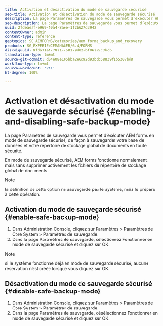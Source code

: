 ```yaml
---
title: Activation et désactivation du mode de sauvegarde sécurisé
seo-title: Activation et désactivation du mode de sauvegarde sécurisé
description: La page Paramètres de sauvegarde vous permet d’exécuter AEM forms en mode de sauvegarde sécurisé, de façon à sauvegarder votre base de données et votre répertoire de stockage global de documents en toute sécurité. Découvrez comment activer et désactiver le mode de sauvegarde sécurisé.
seo-description: La page Paramètres de sauvegarde vous permet d’exécuter AEM forms en mode de sauvegarde sécurisé, de façon à sauvegarder votre base de données et votre répertoire de stockage global de documents en toute sécurité. Découvrez comment activer et désactiver le mode de sauvegarde sécurisé.
uuid: 2fdeaeaf-e969-40a4-8aee-1f2b627d3942
contentOwner: admin
content-type: reference
geptopics: SG_AEMFORMS/categories/aem_forms_backup_and_recovery
products: SG_EXPERIENCEMANAGER/6.4/FORMS
discoiquuid: 9fda71e4-78a1-4581-9d02-bf06a75c3bcb
translation-type: tm+mt
source-git-commit: d04e08e105bba2e6c92d93bcb58839f1b5307bd8
workflow-type: tm+mt
source-wordcount: '241'
ht-degree: 100%

---
```



# Activation et désactivation du mode de sauvegarde sécurisé {#enabling-and-disabling-safe-backup-mode}

La page Paramètres de sauvegarde vous permet d’exécuter AEM forms en mode de sauvegarde sécurisé, de façon à sauvegarder votre base de données et votre répertoire de stockage global de documents en toute sécurité.

En mode de sauvegarde sécurisé, AEM forms fonctionne normalement, mais sans supprimer activement les fichiers du répertoire de stockage global de documents.

>[!NOTE]
>
>la définition de cette option ne sauvegarde pas le système, mais le prépare à cette opération.

## Activation du mode de sauvegarde sécurisé  {#enable-safe-backup-mode}

1. Dans Administration Console, cliquez sur Paramètres > Paramètres de Core System > Paramètres de sauvegarde.
1. Dans la page Paramètres de sauvegarde, sélectionnez Fonctionner en mode de sauvegarde sécurisé et cliquez sur OK.

>[!NOTE]
>
>si le système fonctionne déjà en mode de sauvegarde sécurisé, aucune réservation n’est créée lorsque vous cliquez sur OK.

## Désactivation du mode de sauvegarde sécurisé  {#disable-safe-backup-mode}

1. Dans Administration Console, cliquez sur Paramètres > Paramètres de Core System > Paramètres de sauvegarde.
1. Dans la page Paramètres de sauvegarde, désélectionnez Fonctionner en mode de sauvegarde sécurisé et cliquez sur OK.

